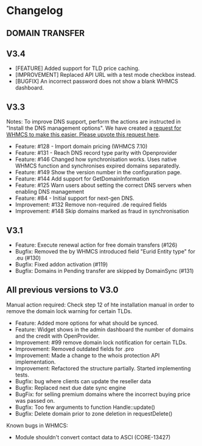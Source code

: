 # Changelog
## DOMAIN TRANSFER


## V3.4
- [FEATURE] Added support for TLD price caching.
- [IMPROVEMENT] Replaced API URL with a test mode checkbox instead.
- [BUGFIX] An incorrect password does not show a blank WHMCS dashboard.

## V3.3
Notes:
To improve DNS support, perform the actions are instructed in "Install the DNS management options". We have created a [request for WHMCS to make this easier. Please upvote this request here](https://requests.whmcs.com/topic/add-support-for-custom-dns-types).

- Feature: #128 - Import domain pricing (WHMCS 7.10)
- Feature: #131 - Reach DNS record type parity with Openprovider
- Feature: #146 Changed how synchronisation works. Uses native WHMCS function and synchronises expired domains separatedly.
- Feature: #149 Show the version number in the configuration page.
- Feature: #144 Add support for GetDomainInformation
- Feature: #125 Warn users about setting the correct DNS servers when enabling DNS management
- Feature: #84 - Initial support for next-gen DNS.
- Improvement: #132 Remove non-required .de required fields
- Improvement: #148 Skip domains marked as fraud in synchronisation

## V3.1

- Feature: Execute renewal action for free domain transfers (#126)
- Bugfix: Removed the by WHMCS introduced field "Eurid Entity type" for .eu (#130)
- Bugfix: Fixed addon activation (#119)
- Bugfix: Domains in Pending transfer are skipped by DomainSync (#131)


## All previous versions to V3.0

Manual action required: Check step 12 of hte installation manual in order to remove the domain lock warning for certain TLDs.

- Feature: Added more options for what should be synced.
- Feature: Widget shows in the admin dashboard the number of domains and the credit with OpenProvider.
- Improvement: #99 remove domain lock notification for certain TLDs.
- Improvement: Removed outdated fields for .pro
- Improvement: Made a change to the whois protection API implementation.
- Improvement: Refactored the structure partially. Started implementing tests.
- Bugfix: bug where clients can update the reseller data
- Bugfix: Replaced next due date sync engine
- BugFix: for selling premium domains where the incorrect buying price was passed on.
- Bugfix: Too few arguments to function Handle::update()
- Bugfix: Delete domain prior to zone deletion in requestDelete()

Known bugs in WHMCS:
- Module shouldn't convert contact data to ASCI (CORE-13427)